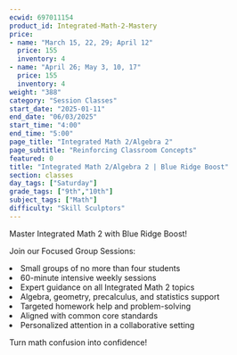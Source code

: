 ```yaml
---
ecwid: 697011154
product_id: Integrated-Math-2-Mastery
price:
- name: "March 15, 22, 29; April 12"
  price: 155
  inventory: 4
- name: "April 26; May 3, 10, 17"
  price: 155
  inventory: 4
weight: "388"
category: "Session Classes"
start_date: "2025-01-11"
end_date: "06/03/2025"
start_time: "4:00"
end_time: "5:00"
page_title: "Integrated Math 2/Algebra 2"
page_subtitle: "Reinforcing Classroom Concepts"
featured: 0
title: "Integrated Math 2/Algebra 2 | Blue Ridge Boost"
section: classes
day_tags: ["Saturday"]
grade_tags: ["9th","10th"]
subject_tags: ["Math"]
difficulty: "Skill Sculptors"
---
```

<p>Master Integrated Math 2 with Blue Ridge Boost!</p><p>Join our Focused Group Sessions:</p><li>Small groups of no more than four students</li><li>60-minute intensive weekly sessions</li><li>Expert guidance on all Integrated Math 2 topics</li><li>Algebra, geometry, precalculus, and statistics support</li><li>Targeted homework help and problem-solving</li><li>Aligned with common core standards</li><li>Personalized attention in a collaborative setting</li><p>Turn math confusion into confidence!</p>
